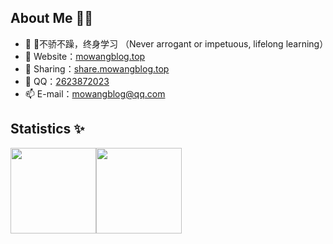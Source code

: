 ## About Me 👨‍💻
- 📖 📖不骄不躁，终身学习 （Never arrogant or impetuous, lifelong learning）
- 🏡 Website：[mowangblog.top](https://mowangblog.top)
- 🌻 Sharing：[share.mowangblog.top](https://share.mowangblog.top)
- 💬 QQ：[2623872023](tencent://message/?uin=2623872023)
- 📫 E-mail：mowangblog@qq.com

## Statistics ✨
<img align="" height="137px"  src="https://github-readme-stats.vercel.app/api?username=mowangblog&hide_border=true&show_icons=true&include_all_commits=true&line_height=21&theme=gruvbox" /><img align="" height="137px" src="https://github-readme-stats.vercel.app/api/top-langs/?username=mowangblog&hide_border=true&layout=compact&theme=gruvbox&count_private=true"/>

